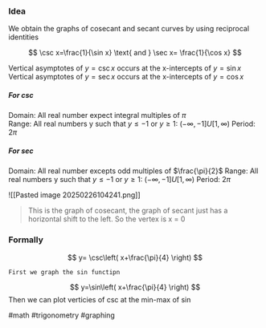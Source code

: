 ### Idea

We obtain the graphs of cosecant and secant curves by using reciprocal identities

$$
\csc x=\frac{1}{\sin x} \text{ and } \sec x= \frac{1}{\cos x}
$$

Vertical asymptotes of $y= \csc x$ occurs at the x-intercepts of $y= \sin x$
Vertical asymptotes of $y =\sec x$ occurs at the x-intercepts of $y=\cos x$ 

##### For csc
Domain: All real number expect integral multiples of $\pi$  
Range: All real numbers y such that $y\leq -1$ or $y\geq 1$: $(-\infty, -1]U [1, \infty)$ 
Period: $2\pi$ 

##### For sec
Domain: All real number excepts odd multiples of $\frac{\pi}{2}$
Range: All real numbers y such that $y\leq -1$ or $y\geq 1$: $(-\infty, -1]U [1, \infty)$
Period: $2\pi$


![[Pasted image 20250226104241.png]]

>This is the graph of cosecant, the graph of secant just has a horizontal shift to the left. So the vertex is x = 0
### Formally

$$
y= \csc\left( x+\frac{\pi}{4} \right)
$$

	First we graph the sin functipn
	
$$
y=\sin\left( x+\frac{\pi}{4} \right)
$$
	Then we can plot verticies of csc at the min-max of sin

#math #trigonometry #graphing